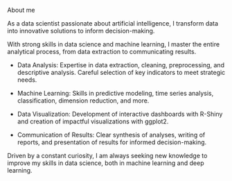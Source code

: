 About me

As a data scientist passionate about artificial intelligence, I transform data into innovative solutions to inform decision-making.

With strong skills in data science and machine learning, I master the entire analytical process, from data extraction to communicating results.

- Data Analysis: Expertise in data extraction, cleaning, preprocessing, and descriptive analysis. Careful selection of key indicators to meet strategic needs.

- Machine Learning: Skills in predictive modeling, time series analysis, classification, dimension reduction, and more.

- Data Visualization: Development of interactive dashboards with R-Shiny and creation of impactful visualizations with ggplot2.

- Communication of Results: Clear synthesis of analyses, writing of reports, and presentation of results for informed decision-making.

Driven by a constant curiosity, I am always seeking new knowledge to improve my skills in data science, both in machine learning and deep learning.
